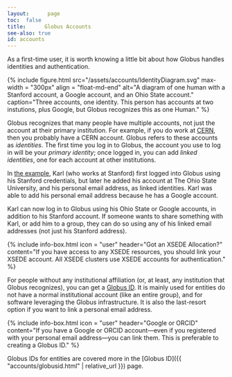 ```yaml
---
layout:      page
toc:  false
title:      Globus Accounts
see-also: true
id: accounts
---
```



As a first-time user, it is worth knowing a little bit about how Globus handles
identities and authentication.

{% include figure.html
   src="/assets/accounts/IdentityDiagram.svg"
   max-width = "300px"
   align = "float-md-end"
   alt="A diagram of one human with a Stanford account, a Google account, and an Ohio State account."
   caption="Three accounts, one identity. This person has accounts at two instutions, plus Google, but Globus recognizes this as one Human."
%}

Globus recognizes that many people have multiple accounts, not just the account
at their primary institution.  For example, if you do work at
[CERN](https://home.cern), then you probably have a CERN account.  Globus
refers to these accounts as _identities_.  The first time you log in to Globus,
the account you use to log in will be your _primary identity_; once logged in,
you can add _linked identities_, one for each account at other institutions.

In <a href="#example">the example</a>, Karl (who works at Stanford) first
logged into Globus using his Stanford credentials, but later he added his
account at The Ohio State University, and his personal email address, as linked
identities.  Karl was able to add his personal email address because he has a
Google account.

Karl can now log in to Globus using his Ohio State or Google accounts, in
addition to his Stanford account.  If someone wants to share something with
Karl, or add him to a group, they can do so using any of his linked email
addresses (not just his Stanford address).

{% include info-box.html
   icon = "user"
   header="Got an XSEDE Allocation?"
   content="If you have access to any XSEDE resources, you should link your XSEDE account.  All XSEDE clusters use XSEDE accounts for authentication."
%}

For people without any institutional affiliation (or, at least, any institution
that Globus recognizes), you can get a [Globus ID](https://www.globusid.org).
It is mainly used for entities do not have a normal institutional account (like
an entire group), and for software leveraging the Globus infrastructure.  It is
also the last-resort option if you want to link a personal email address.

{% include info-box.html
   icon = "user"
   header="Google or ORCID"
   content="If you have a Google or ORCID account—even if you registered with your personal email address—you can link them. This is preferable to creating a Globus ID."
%}

Globus IDs for entities are covered more in the [Globus ID]({{
"accounts/globusid.html" | relative_url }}) page.



